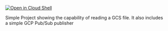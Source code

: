 
[![Open in Cloud Shell](http://gstatic.com/cloudssh/images/open-btn.svg)](https://console.cloud.google.com/cloudshell/open?git_repo=https%3A%2F%2Fgithub.com%2Fgt2985%2Fsimulate-events&page=editor)

Simple Project showing the capability of reading a GCS file.
It also includes a simple GCP Pub/Sub publisher
